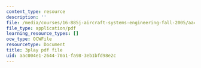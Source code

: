 ```yaml
---
content_type: resource
description: ''
file: /media/courses/16-885j-aircraft-systems-engineering-fall-2005/aac004e1264470a1fa983eb1bfd98e2c_AODj-jM3-XI.pdf
file_type: application/pdf
learning_resource_types: []
ocw_type: OCWFile
resourcetype: Document
title: 3play pdf file
uid: aac004e1-2644-70a1-fa98-3eb1bfd98e2c
---
```

